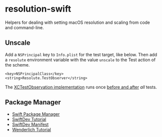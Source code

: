 # resolution-swift

Helpers for dealing with setting macOS resolution and scaling from code and command-line. 

## Unscale
Add a `NSPrincipal` key to `Info.plist` for the test target, like below. Then add a `resolute` environment variable with the value `unscale` to the Test action of the scheme.
```
<key>NSPrincipalClass</key>
<string>Resolute.TestObserver</string>
```

The [XCTestObservation implementation](Sources/Resolute/test_helper.swift) runs once [before and after](https://medium.com/quality-engineering-university/xcuitests-test-listeners-f09cdb35164b) *all* tests.

## Package Manager
* [Swift Package Manager](https://github.com/apple/swift-package-manager/blob/main/Documentation/Usage.md)
* [SwiftDev Tutorial](https://theswiftdev.com/swift-package-manager-tutorial/)
* [SwiftDev Manifest](https://theswiftdev.com/the-swift-package-manifest-file/)
* [Wenderlich Tutorial](https://www.raywenderlich.com/1993018-an-introduction-to-swift-package-manager)
